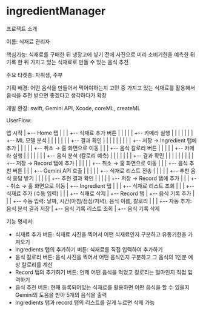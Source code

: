 # ingredientManager

프로젝트 소개 

이름: 식재료 관리자

핵심기능: 식재료를 구매한 뒤 냉장고에 넣기 전에 사진으로 미리 소비기한을 예측한 뒤 기록 한 뒤 가지고 있는 식재료로 만들 수 있는 음식 추천

주요 타켓층: 자취생, 주부

기획 배경: 어떤 음식을 만들어서 먹어야하는지 고민 중 가지고 있는 식재료를 활용해서 음식을 추천 받으면 좋겠다고 생각하다가 확장

개발 환경: swift, Gemini API, Xcode, coreML, createML

UserFlow:

   앱 시작
      |
      +-- Home 탭
      |      |
      |      +-- 식재료 추가 버튼
      |      |       |
      |      |       +-- 카메라 실행
      |      |       |       |
      |      |       |       +-- ML 모델 분석
      |      |       |       |
      |      |       |       +-- 결과 확인
      |      |       |       |       |
      |      |       |       |       +-- 저장 → Ingredient 탭에 추가
      |      |       |
      |      |       +-- 취소 → 홈 화면으로 이동
      |      |
      |      +-- 음식 칼로리 버튼
      |      |       |
      |      |       +-- 카메라 실행
      |      |       |       |
      |      |       |       +-- 음식 분석 (칼로리 예측)
      |      |       |       |
      |      |       |       +-- 결과 확인
      |      |       |       |       |
      |      |       |       |       +-- 저장 → Record 탭에 추가
      |      |       |
      |      |       +-- 취소 → 홈 화면으로 이동
      |      |
      |      +-- 음식 추천 버튼
      |              |
      |              +-- Gemini API 호출
      |              |       |
      |              |       +-- 식재료 리스트 전송
      |              |       |
      |              |       +-- 추천 음식 응답 받기
      |              |       |
      |              |       +-- 추천 결과 확인
      |              |               |
      |              |               +-- 저장 → Record 탭에 추가
      |              |
      |              +-- 취소 → 홈 화면으로 이동
      |
      +-- Ingredient 탭
      |      |
      |      +-- 식재료 리스트 조회
      |      |
      |      +-- 식재료 추가 (수동 입력)
      |      |
      |      +-- 식재료 삭제
      |
      +-- Record 탭
             |
             +-- 음식 기록 추가
             |       |
             |       +-- 수동 입력: 날짜, 시간(아침/점심/저녁), 음식 이름, 칼로리
             |       |
             |       +-- 자동 추가: 음식 분석 결과 저장
             |
             +-- 음식 기록 리스트 조회
             |
             +-- 음식 기록 삭제


기능 명세서: 
- 식재료 추가 버튼: 식재료 사진을 찍어서 어떤 식재료인지 구분하고 유통기한을 가져오기
- Ingredients 탭의 추가하기 버튼: 식재료를 직접 입력하여 추가하기
- 음식 칼로리 버튼: 음식 사진을 찍어서 어떤 음식인지 구분하고 그 음식의 1인분 예상 칼로리를 계산
- Record 탭의 추가하기 버튼: 언제 어떤 음식을 먹었고 칼로리는 얼마인지 직접 입력하기
- 음식 추천 버튼: 현재 등록되어있는 식재료를 활용하면 어떤 음식을 할 수 있을지 Gemini의 도움을 받아 5개의 음식을 출력
- Ingredients 탭과 record 탭의 리스트를 길게 누르면 삭제 가능

